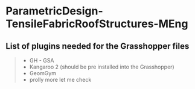 # ParametricDesign-TensileFabricRoofStructures-MEng

## List of plugins needed for the Grasshopper files

> - GH - GSA 
> - Kangaroo 2 (should be pre installed into the Grasshopper)
> - GeomGym
> - prolly more let me check
